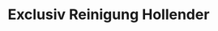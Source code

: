 ---
title: "Exclusiv Reinigung Hollender"
url: /duesseldorf/exclusiv-reinigung-hollender/
shop: Wäscherei
---